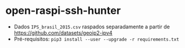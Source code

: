 # open-raspi-ssh-hunter

- Dados `IPS_brasil_2015.csv` raspados separadamente a partir de https://github.com/datasets/geoip2-ipv4
- Pré-requisitos: `pip3 install --user --upgrade -r requirements.txt`
